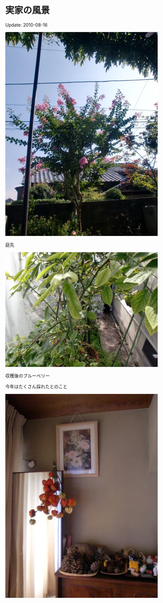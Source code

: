 実家の風景
=====

Update: 2010-08-16

![](20100816_0.jpg)

庭先

![](20100816_1.jpg)

収穫後のブルーベリー

今年はたくさん採れたとのこと

![](20100816_2.jpg)
